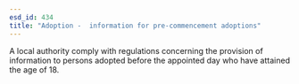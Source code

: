 ```yaml
---
esd_id: 434
title: "Adoption -  information for pre-commencement adoptions"
---
```


A local authority comply with regulations concerning the provision of information to persons adopted before the appointed day who have attained the age of 18.

